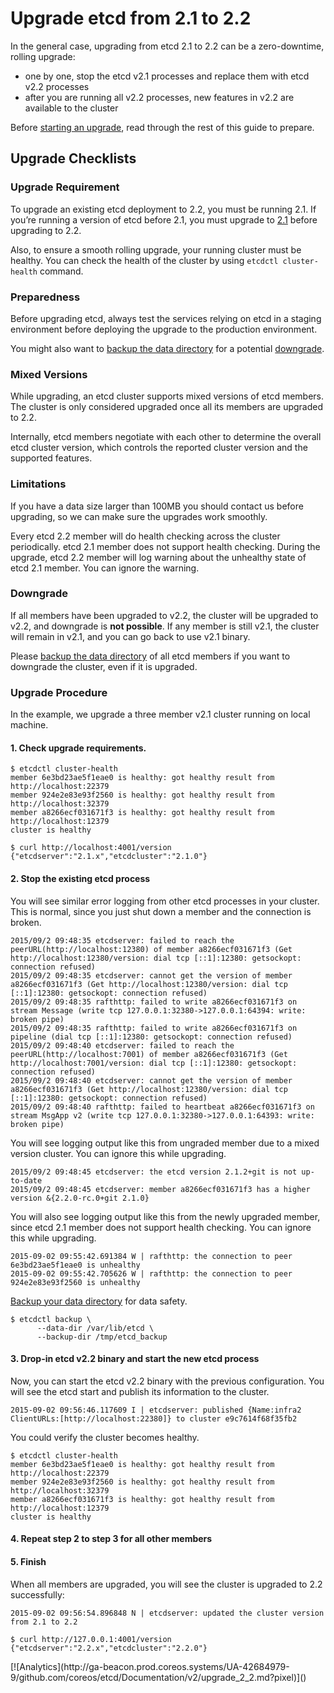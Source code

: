 # Upgrade etcd from 2.1 to 2.2

In the general case, upgrading from etcd 2.1 to 2.2 can be a zero-downtime, rolling upgrade:

 - one by one, stop the etcd v2.1 processes and replace them with etcd v2.2 processes
 - after you are running all v2.2 processes, new features in v2.2 are available to the cluster

Before [starting an upgrade](#upgrade-procedure), read through the rest of this guide to prepare.

## Upgrade Checklists

### Upgrade Requirement

To upgrade an existing etcd deployment to 2.2, you must be running 2.1. If you’re running a version of etcd before 2.1, you must upgrade to [2.1][v2.1] before upgrading to 2.2.

Also, to ensure a smooth rolling upgrade, your running cluster must be healthy. You can check the health of the cluster by using `etcdctl cluster-health` command. 

### Preparedness 

Before upgrading etcd, always test the services relying on etcd in a staging environment before deploying the upgrade to the production environment. 

You might also want to [backup the data directory][backup-datastore] for a potential [downgrade].

### Mixed Versions

While upgrading, an etcd cluster supports mixed versions of etcd members. The cluster is only considered upgraded once all its members are upgraded to 2.2.

Internally, etcd members negotiate with each other to determine the overall etcd cluster version, which controls the reported cluster version and the supported features.

### Limitations

If you have a data size larger than 100MB you should contact us before upgrading, so we can make sure the upgrades work smoothly.

Every etcd 2.2 member will do health checking across the cluster periodically. etcd 2.1 member does not support health checking. During the upgrade, etcd 2.2 member will log warning about the unhealthy state of etcd 2.1 member. You can ignore the warning. 

### Downgrade

If all members have been upgraded to v2.2, the cluster will be upgraded to v2.2, and downgrade is **not possible**. If any member is still v2.1, the cluster will remain in v2.1, and you can go back to use v2.1 binary. 

Please [backup the data directory][backup-datastore] of all etcd members if you want to downgrade the cluster, even if it is upgraded.

### Upgrade Procedure

In the example, we upgrade a three member v2.1 cluster running on local machine.

#### 1. Check upgrade requirements.

```
$ etcdctl cluster-health
member 6e3bd23ae5f1eae0 is healthy: got healthy result from http://localhost:22379
member 924e2e83e93f2560 is healthy: got healthy result from http://localhost:32379
member a8266ecf031671f3 is healthy: got healthy result from http://localhost:12379
cluster is healthy

$ curl http://localhost:4001/version
{"etcdserver":"2.1.x","etcdcluster":"2.1.0"}
```

#### 2. Stop the existing etcd process

You will see similar error logging from other etcd processes in your cluster. This is normal, since you just shut down a member and the connection is broken.

```
2015/09/2 09:48:35 etcdserver: failed to reach the peerURL(http://localhost:12380) of member a8266ecf031671f3 (Get http://localhost:12380/version: dial tcp [::1]:12380: getsockopt: connection refused)
2015/09/2 09:48:35 etcdserver: cannot get the version of member a8266ecf031671f3 (Get http://localhost:12380/version: dial tcp [::1]:12380: getsockopt: connection refused)
2015/09/2 09:48:35 rafthttp: failed to write a8266ecf031671f3 on stream Message (write tcp 127.0.0.1:32380->127.0.0.1:64394: write: broken pipe)
2015/09/2 09:48:35 rafthttp: failed to write a8266ecf031671f3 on pipeline (dial tcp [::1]:12380: getsockopt: connection refused)
2015/09/2 09:48:40 etcdserver: failed to reach the peerURL(http://localhost:7001) of member a8266ecf031671f3 (Get http://localhost:7001/version: dial tcp [::1]:12380: getsockopt: connection refused)
2015/09/2 09:48:40 etcdserver: cannot get the version of member a8266ecf031671f3 (Get http://localhost:12380/version: dial tcp [::1]:12380: getsockopt: connection refused)
2015/09/2 09:48:40 rafthttp: failed to heartbeat a8266ecf031671f3 on stream MsgApp v2 (write tcp 127.0.0.1:32380->127.0.0.1:64393: write: broken pipe)
```

You will see logging output like this from ungraded member due to a mixed version cluster. You can ignore this while upgrading.

```
2015/09/2 09:48:45 etcdserver: the etcd version 2.1.2+git is not up-to-date
2015/09/2 09:48:45 etcdserver: member a8266ecf031671f3 has a higher version &{2.2.0-rc.0+git 2.1.0}
```

You will also see logging output like this from the newly upgraded member, since etcd 2.1 member does not support health checking. You can ignore this while upgrading.

```
2015-09-02 09:55:42.691384 W | rafthttp: the connection to peer 6e3bd23ae5f1eae0 is unhealthy
2015-09-02 09:55:42.705626 W | rafthttp: the connection to peer 924e2e83e93f2560 is unhealthy

```

[Backup your data directory][backup-datastore] for data safety.

```
$ etcdctl backup \
      --data-dir /var/lib/etcd \
      --backup-dir /tmp/etcd_backup
```

#### 3. Drop-in etcd v2.2 binary and start the new etcd process

Now, you can start the etcd v2.2 binary with the previous configuration.
You will see the etcd start and publish its information to the cluster.

```
2015-09-02 09:56:46.117609 I | etcdserver: published {Name:infra2 ClientURLs:[http://localhost:22380]} to cluster e9c7614f68f35fb2
```

You could verify the cluster becomes healthy.

```
$ etcdctl cluster-health
member 6e3bd23ae5f1eae0 is healthy: got healthy result from http://localhost:22379
member 924e2e83e93f2560 is healthy: got healthy result from http://localhost:32379
member a8266ecf031671f3 is healthy: got healthy result from http://localhost:12379
cluster is healthy
```

#### 4. Repeat step 2 to step 3 for all other members 

#### 5. Finish

When all members are upgraded, you will see the cluster is upgraded to 2.2 successfully:

```
2015-09-02 09:56:54.896848 N | etcdserver: updated the cluster version from 2.1 to 2.2
```

```
$ curl http://127.0.0.1:4001/version
{"etcdserver":"2.2.x","etcdcluster":"2.2.0"}
```

[backup-datastore]: admin_guide.md#backing-up-the-datastore
[downgrade]: #downgrade
[v2.1]: https://github.com/coreos/etcd/releases/tag/v2.1.2

<!-- BEGIN ANALYTICS --> [![Analytics](http://ga-beacon.prod.coreos.systems/UA-42684979-9/github.com/coreos/etcd/Documentation/v2/upgrade_2_2.md?pixel)]() <!-- END ANALYTICS -->
